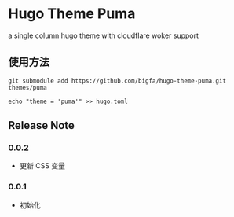 # Hugo Theme Puma

a single column hugo theme with cloudflare woker support

## 使用方法

```
git submodule add https://github.com/bigfa/hugo-theme-puma.git themes/puma

echo "theme = 'puma'" >> hugo.toml
```

## Release Note

### 0.0.2

-   更新 CSS 变量

### 0.0.1

-   初始化
